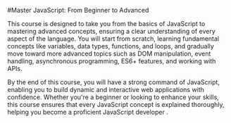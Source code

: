 
#Master JavaScript: From Beginner to Advanced

This course is designed to take you from the basics of JavaScript to mastering advanced concepts, ensuring a clear understanding of every aspect of the language. You will start from scratch, learning fundamental concepts like variables, data types, functions, and loops, and gradually move toward more advanced topics such as DOM manipulation, event handling, asynchronous programming, ES6+ features, and working with APIs.

By the end of this course, you will have a strong command of JavaScript, enabling you to build dynamic and interactive web applications with confidence. Whether you're a beginner or looking to enhance your skills, this course ensures that every JavaScript concept is explained thoroughly, helping you become a proficient JavaScript developer .
